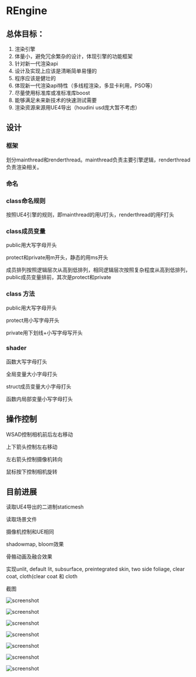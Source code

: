 # REngine

## 总体目标：

1. 渲染引擎
2. 体量小，避免冗余繁杂的设计，体现引擎的功能框架
3. 针对新一代渲染api
4. 设计及实现上应该是清晰简单易懂的
5. 程序应该是健壮的
6. 体现新一代渲染api特性（多线程渲染，多显卡利用，PSO等）
7. 尽量使用标准库或准标准库boost
8. 能够满足未来新技术的快速测试需要
9. 渲染资源来源用UE4导出（houdini usd庞大暂不考虑）


## 设计

### 框架

划分mainthread和renderthread。mainthread负责主要引擎逻辑，renderthread负责渲染相关。

### 命名

### class命名规则

按照UE4引擎的规则，即mainthread的用U打头，renderthread的用F打头

### class成员变量

public用大写字母开头

protect和private用m开头，静态的用ms开头

成员排列按照逻辑层次从高到低排列，相同逻辑层次按照复杂程度从高到低排列，public成员变量排前，其次是protect和private

### class 方法

public用大写字母开头

protect用小写字母开头

private用下划线+小写字母写开头

### shader

函数大写字母打头

全局变量大小字母打头

struct成员变量大小字母打头

函数内局部变量小写字母打头

## 操作控制

WSAD控制相机前后左右移动

上下箭头控制左右移动

左右箭头控制摄像机转向

鼠标按下控制相机旋转

## 目前进展

读取UE4导出的二进制staticmesh

读取场景文件

摄像机控制和UE相同

shadowmap, bloom效果

骨骼动画及融合效果

实现unlit, default lit, subsurface, preintegrated skin, two side foliage, clear coat, cloth(clear coat 和 cloth

截图

![screenshot](Engine/Documentation/Image/defaultlit.jpg)

![screenshot](Engine/Documentation/Image/skin.jpg)

![screenshot](Engine/Documentation/Image/subsurface.jpg)

![screenshot](Engine/Documentation/Image/foliage.jpg)

![screenshot](Engine/Documentation/Image/clearcoat.jpg)

![screenshot](Engine/Documentation/Image/cloth.jpg)

![screenshot](Engine/Documentation/Image/hair.jpg)